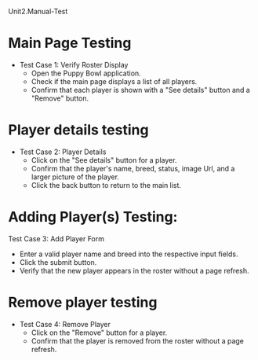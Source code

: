 Unit2.Manual-Test

# Main Page Testing
* Test Case 1: Verify Roster Display
    - Open the Puppy Bowl application.
    - Check if the main page displays a list of all players.
    - Confirm that each player is shown with a "See details" button and a "Remove" button.
# Player details testing
* Test Case 2: Player Details
    - Click on the "See details" button for a player.
    - Confirm that the player's name, breed, status, image Url, and a larger picture of the player.
    - Click the back button to return to the main list.
# Adding Player(s) Testing:
Test Case 3: Add Player Form
- Enter a valid player name and breed into the respective input fields.
- Click the submit button.
- Verify that the new player appears in the roster without a page refresh.
# Remove player testing
* Test Case 4: Remove Player
    - Click on the "Remove" button for a player.
    - Confirm that the player is removed from the roster without a page refresh.